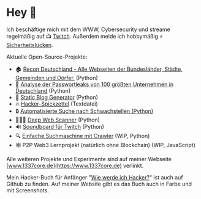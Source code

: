 # Hey 👋

Ich beschäftige mich mit dem WWW, Cybersecurity und streame regelmäßig 
auf 📺  [Twitch](https://www.twitch.tv/leetcore).
Außerdem melde ich hobbymäßig ⚡️ [Sicherheitslücken](https://www.1337core.de/hacks.htm).

Aktuelle Open-Source-Projekte:
<ul>
    <li>🏠 <a href="https://github.com/Leetcore/recon-deutschland">Recon Deutschland - Alle Webseiten der Bundesländer, Städte, Gemeinden und Dörfer.</a> (Python)</li>
    <li>🔑 <a href="https://github.com/Leetcore/password-leaks">Analyse der Passwortleaks von 100 größten Unternehmen in Deutschland</a> (Python)</li>
    <li>📝 <a href="https://github.com/Leetcore/python-blog-generator">Static Blog Generator</a> (Python)</li>
    <li>🔥 <a href="https://github.com/Leetcore/1337-observer">Hacker-Spickzettel</a> (Textdatei)</li>
    <li>🔒 <a href="https://github.com/Leetcore/vulnscanner-simple">Automatisierte Suche nach Schwachstellen (Python)</a></li>
    <li>🕵🏻‍♂️ <a href="https://github.com/Leetcore/deepweb">Deep Web Scanner</a> (Python)</li>
    <li>🔊 <a href="https://github.com/Leetcore/twitch-soundboard">Soundboard für Twitch</a> (Python)</li>
    <li>🔍 <a href="https://github.com/Leetcore/go-fiffy">Einfache Suchmaschine mit Crawler</a> (WIP, Python)</li>
    <li>🕸 P2P Web3 Lernprojekt (natürlich ohne Blockchain) (WIP, JavaScript)</li>
</ul>

Alle weiteren Projekte und Experimente sind auf meiner Webseite 
[www.1337core.de](https://www.1337core.de) verlinkt.

Mein Hacker-Buch für Anfänger 
"[Wie werde ich Hacker?](https://github.com/Leetcore/wie-werde-ich-hacker)" 
ist auch auf Github zu finden. Auf meiner Website gibt es das Buch auch in 
Farbe und mit Screenshots.
